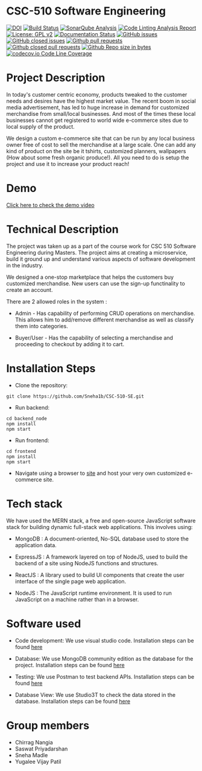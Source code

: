 # CSC-510 Software Engineering 
[![DOI](https://zenodo.org/badge/528633904.svg)](https://zenodo.org/badge/latestdoi/528633904)
[![Build Status](https://github.com/Sneha1b/CSC-510-SE/actions/workflows/action.yml/badge.svg)](https://github.com/Sneha1b/CSC-510-SE/actions/workflows/action.yml)
[![SonarQube Analysis](https://github.com/Sneha1b/CSC-510-SE/actions/workflows/sonarcloud.yml/badge.svg)](https://github.com/Sneha1b/CSC-510-SE/actions/workflows/sonarcloud.yml)
[![Code Linting Analysis Report](https://github.com/Sneha1b/CSC-510-SE/actions/workflows/lint.yml/badge.svg)](https://github.com/Sneha1b/CSC-510-SE/actions/workflows/lint.yml)
[![License: GPL v2](https://img.shields.io/badge/License-GPL_v2-blue.svg)](https://www.gnu.org/licenses/old-licenses/gpl-2.0.en.html)
[![Documentation Status](https://readthedocs.org/projects/ansicolortags/badge/?version=latest)](https://github.com/Sneha1b/CSC-510-SE/blob/main/README.md)
[![GitHub issues](https://img.shields.io/github/issues/Sneha1b/CSC-510-SE)](https://github.com/Sneha1b/CSC-510-SE/issues?q=is%3Aopen)
[![GitHub closed issues](https://img.shields.io/github/issues-closed/Sneha1b/CSC-510-SE)](https://github.com/Sneha1b/CSC-510-SE/issues?q=is%3Aclosed)
[![Github pull requests](https://img.shields.io/github/issues-pr/Sneha1b/CSC-510-SE)](https://github.com/Sneha1b/CSC-510-SE/pulls)
[![Github closed pull requests](https://img.shields.io/github/issues-pr-closed/Sneha1b/CSC-510-SE)](https://github.com/Sneha1b/CSC-510-SE/pulls?q=is%3Apr+is%3Aclosed)
[![Github Repo size in bytes](https://img.shields.io/github/languages/code-size/Sneha1b/CSC-510-SE)](https://github.com/Sneha1b/CSC-510-SE)
[![codecov.io Code Line Coverage](https://img.shields.io/badge/code%20coverage-63%25-green)](https://htmlpreview.github.io/?https://github.com/Sneha1b/CSC-510-SE/blob/main/backend_node/Test%20Results%20-%20Backend_Test.html)

# Project Description
In today's customer centric economy, products tweaked to the customer needs and desires have the highest market value. The recent boom in social media advertisement, has led to huge increase in demand for customized merchandise from small/local businesses. And most of the times these local businesses cannot get registered to world wide e-commerce sites due to local supply of the product.

We design a custom e-commerce site that can be run by any local business owner free of cost to sell the merchandise at a large scale. One can add any kind of product on the site be it tshirts, customized planners, wallpapers (How about some fresh organic produce!). All you need to do is setup the project and use it to increase your product reach!

# Demo
[Click here to check the demo video](https://drive.google.com/file/d/1RdRbiGIPSofx5wDev_UIDP-WZddjx8gi/view?usp=drivesdk)

# Technical Description
The project was taken up as a part of the course work for CSC 510 Software Engineering during Masters. The project aims at creating a microservice, build it ground up and understand various aspects of software development in the industry.

We designed a one-stop marketplace that helps the customers buy customized merchandise. New users can use the sign-up functinality to create an account.
 
There are 2 allowed roles in the system :  
- Admin - Has capability of performing CRUD operations on merchandise. This allows him to add/remove different merchandise as well as classify them into categories.

- Buyer/User - Has the capability of selecting a merchandise and proceeding to checkout by adding it to cart.

# Installation Steps
- Clone the repository:
```
git clone https://github.com/Sneha1b/CSC-510-SE.git
```
- Run backend:
```
cd backend_node
npm install
npm start
```
- Run frontend:
```
cd frontend
npm install
npm start
```
- Navigate using a browser to [site](http://localhost:3000/signin) and host your very own customized e-commerce site.


# Tech stack
We have used the MERN stack, a free and open-source JavaScript software stack for building dynamic full-stack web applications. This involves using:  
- MongoDB : A document-oriented, No-SQL database used to store the application data.

- ExpressJS : A framework layered on top of NodeJS, used to build the backend of a site using NodeJS functions and structures.

- ReactJS : A library used to build UI components that create the user interface of the single page web application.

- NodeJS : The JavaScript runtime environment. It is used to run JavaScript on a machine rather than in a browser.  

# Software used
- Code development: We use visual studio code. Installation steps can be found [here](https://code.visualstudio.com/)

- Database: We use MongoDB community edition as the database for the project. Installation steps can be found [here](https://www.mongodb.com/docs/manual/administration/install-community/)

- Testing: We use Postman to test backend APIs. Installation steps can be found [here](https://www.postman.com/downloads/)

- Database View: We use Studio3T to check the data stored in the database. Installation steps can be found [here](https://studio3t.com/download/)

# Group members
* Chirrag Nangia
* Saswat Priyadarshan
* Sneha Madle
* Yugalee Vijay Patil
